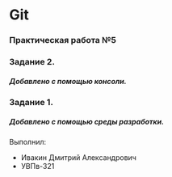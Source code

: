 # Git
### Практическая работа №5

### Задание 2.
##### Добавлено с помощью консоли.

### Задание 1.
##### Добавлено с помощью среды разработки.

Выполнил:
* Ивакин Дмитрий Александрович
* УВПв-321
